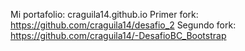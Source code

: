 Mi portafolio: craguila14.github.io
Primer fork: https://github.com/craguila14/desafio_2
Segundo fork: https://github.com/craguila14/-DesafioBC_Bootstrap
